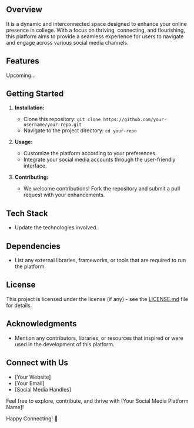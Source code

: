 ## Overview
It is a dynamic and interconnected space designed to enhance your online presence in college. With a focus on thriving, connecting, and flourishing, this platform aims to provide a seamless experience for users to navigate and engage across various social media channels.

## Features
Upcoming...

## Getting Started
1. **Installation:**
   - Clone this repository: `git clone https://github.com/your-username/your-repo.git`
   - Navigate to the project directory: `cd your-repo`

2. **Usage:**
   - Customize the platform according to your preferences.
   - Integrate your social media accounts through the user-friendly interface.

3. **Contributing:**
   - We welcome contributions! Fork the repository and submit a pull request with your enhancements.

## Tech Stack
- Update the technologies involved.

## Dependencies
- List any external libraries, frameworks, or tools that are required to run the platform.

## License
This project is licensed under the license (if any) - see the [LICENSE.md](LICENSE.md) file for details.

## Acknowledgments
- Mention any contributors, libraries, or resources that inspired or were used in the development of this platform.

## Connect with Us
- [Your Website]
- [Your Email]
- [Social Media Handles]

Feel free to explore, contribute, and thrive with [Your Social Media Platform Name]!

Happy Connecting! 🚀

